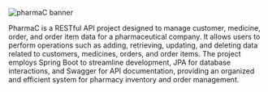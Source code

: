 ![pharmaC banner](https://github.com/user-attachments/assets/97f8914f-8368-454c-bde2-9ad324be8de0)

PharmaC is a RESTful API project designed to manage customer, medicine, order, and order item data for a pharmaceutical company. It allows users to perform operations such as adding, retrieving, updating, and deleting data related to customers, medicines, orders, and order items. The project employs Spring Boot to streamline development, JPA for database interactions, and Swagger for API documentation, providing an organized and efficient system for pharmacy inventory and order management.

